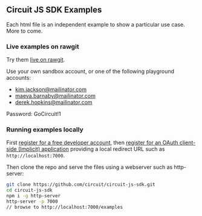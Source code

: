 ## Circuit JS SDK Examples

Each html file is an independent example to show a particular use case. More to come.

### Live examples on rawgit

Try them [live on rawgit](https://rawgit.com/circuit/circuit-js-sdk/master/examples/index.html).

Use your own sandbox account, or one of the following playground accounts:
* kim.jackson@mailinator.com
* maeva.barnaby@mailinator.com
* derek.hopkins@mailinator.com

Password: GoCircuit!1


### Running examples locally

First [register for a free developer account](https://www.circuit.com/web/developers/registration), then [register for an OAuth client-side (Implicit) application](https://circuit.github.io/oauth) providing a local redirect URL such as `http://localhost:7000`.

Then clone the repo and serve the files using a webserver such as http-server:
```bash
git clone https://github.com/circuit/circuit-js-sdk.git
cd circuit-js-sdk
npm i -g http-server
http-server -p 7000
// browse to http://localhost:7000/examples
```
